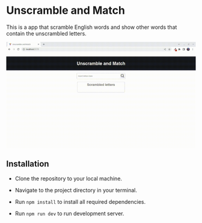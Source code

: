 # Unscramble and Match

This is a app that scramble English words and show other words that contain the unscrambled letters.

<img align=center src="./Public/preview.gif" />

## Installation

* Clone the repository to your local machine.
* Navigate to the project directory in your terminal.
* Run ``npm install`` to install all required dependencies.

* Run ``npm run dev`` to run development server.
